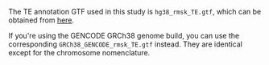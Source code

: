 The TE annotation GTF used in this study is `hg38_rmsk_TE.gtf`, which can be obtained from [here](https://www.dropbox.com/scl/fo/jdpgn6fl8ngd3th3zebap/ALDQ94uFrf3r1QM1zoT9jHU/TEtranscripts?rlkey=41oz6ppggy82uha5i3yo1rnlx&e=1&subfolder_nav_tracking=1&dl=0).

If you're using the GENCODE GRCh38 genome build, you can use the corresponding `GRCh38_GENCODE_rmsk_TE.gtf` instead. They are identical except for the chromosome nomenclature.